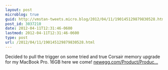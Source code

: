 ```yaml
---
layout: post
microblog: true
guid: http://vmstan-tweets.micro.blog/2012/04/11/190145129879830528.html
post_id: 3037210
date: 2012-04-11T12:31:46-0600
lastmod: 2012-04-11T12:31:46-0600
type: post
url: /2012/04/11/190145129879830528.html
---
```

Decided to pull the trigger on some tried and true Corsair memory upgrade for my MacBook Pro. 16GB here we come! <a href="http://www.newegg.com/Product/Product.aspx?Item=N82E16820233251">newegg.com/Product/Produc…</a>
